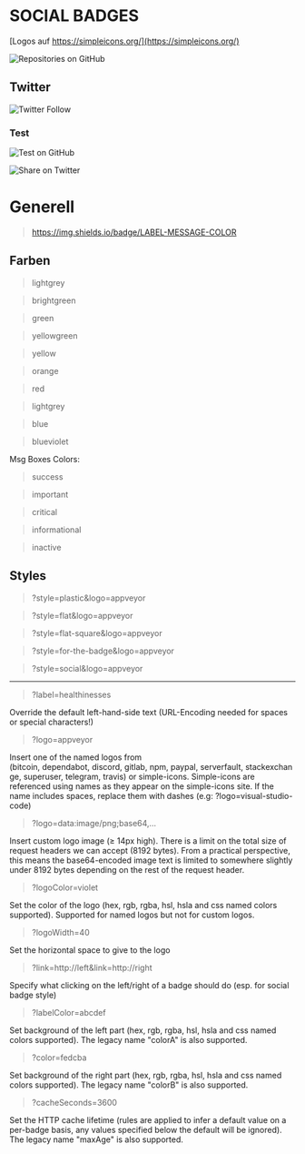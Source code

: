 # SOCIAL BADGES

[Logos auf https://simpleicons.org/](https://simpleicons.org/)

![Repositories on GitHub](https://img.shields.io/badge/Repositories-on%20GitHub-blue?style=social&logo=GitHub)



## Twitter 
![Twitter Follow](https://img.shields.io/twitter/follow/w8bot?label=FOLLOWTWT&?&color=blue)



### Test

![Test on GitHub](https://shields.io/badge/Hello-World-red?&style=plastic&logo=GitHub&colorA=blueviolet&colorB=success)

![Share on Twitter](https://img.shields.io/twitter/url?label=SHAREONTWT&url=https://example.com/phpself.php)




















# Generell

> https://img.shields.io/badge/LABEL-MESSAGE-COLOR

## Farben

> lightgrey

> brightgreen

> green

> yellowgreen

> yellow

> orange

> red

> lightgrey

> blue

> blueviolet

Msg Boxes Colors:

> success

> important

> critical

> informational

> inactive


## Styles

> ?style=plastic&logo=appveyor

> ?style=flat&logo=appveyor

> ?style=flat-square&logo=appveyor

> ?style=for-the-badge&logo=appveyor

> ?style=social&logo=appveyor


---


> ?label=healthinesses

Override the default left-hand-side text (URL-Encoding needed for spaces or special characters!)


> ?logo=appveyor

Insert one of the named logos from (bitcoin, dependabot, discord, gitlab, npm, paypal, serverfault, stackexchange, superuser, telegram, travis) or simple-icons. Simple-icons are referenced using names as they appear on the simple-icons site. If the name includes spaces, replace them with dashes (e.g: ?logo=visual-studio-code)


> ?logo=data:image/png;base64,…

Insert custom logo image (≥ 14px high). There is a limit on the total size of request headers we can accept (8192 bytes). From a practical perspective, this means the base64-encoded image text is limited to somewhere slightly under 8192 bytes depending on the rest of the request header.


> ?logoColor=violet

Set the color of the logo (hex, rgb, rgba, hsl, hsla and css named colors supported). Supported for named logos but not for custom logos.


> ?logoWidth=40

Set the horizontal space to give to the logo


> ?link=http://left&link=http://right

Specify what clicking on the left/right of a badge should do (esp. for social badge style)


> ?labelColor=abcdef

Set background of the left part (hex, rgb, rgba, hsl, hsla and css named colors supported). The legacy name "colorA" is also supported.


> ?color=fedcba

Set background of the right part (hex, rgb, rgba, hsl, hsla and css named colors supported). The legacy name "colorB" is also supported.


> ?cacheSeconds=3600

Set the HTTP cache lifetime (rules are applied to infer a default value on a per-badge basis, any values specified below the default will be ignored). The legacy name "maxAge" is also supported.


